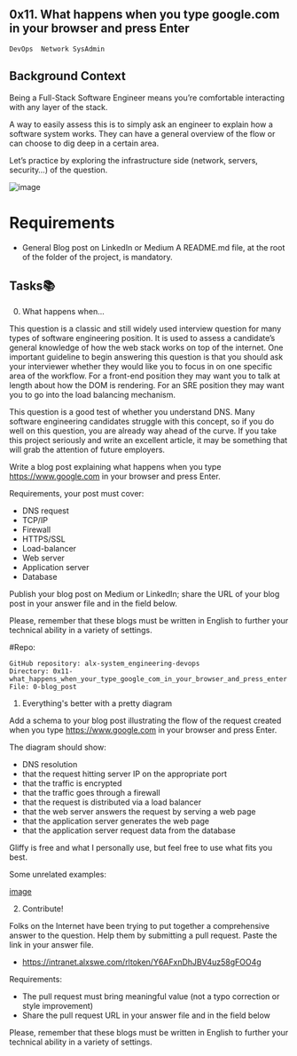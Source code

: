 ## 0x11. What happens when you type google.com in your browser and press Enter
	DevOps	Network	SysAdmin

## Background Context

Being a Full-Stack Software Engineer means you’re comfortable interacting with any layer of the stack.

A way to easily assess this is to simply ask an engineer to explain how a software system works. They can have a general overview of the flow or can choose to dig deep in a certain area.

Let’s practice by exploring the infrastructure side (network, servers, security…) of the question.

![image](https://s3.amazonaws.com/intranet-projects-files/holbertonschool-sysadmin_devops/298/aJPw3mw.jpg)

# Requirements
+ General
	Blog post on LinkedIn or Medium 
	A README.md file, at the root of the folder of the project, is mandatory.

## Tasks:books:
0. What happens when...

This question is a classic and still widely used interview question for many types of software engineering position. It is used to assess a candidate’s general knowledge of how the web stack works on top of the internet. One important guideline to begin answering this question is that you should ask your interviewer whether they would like you to focus in on one specific area of the workflow. For a front-end position they may want you to talk at length about how the DOM is rendering. For an SRE position they may want you to go into the load balancing mechanism.

This question is a good test of whether you understand DNS. Many software engineering candidates struggle with this concept, so if you do well on this question, you are already way ahead of the curve. If you take this project seriously and write an excellent article, it may be something that will grab the attention of future employers.

Write a blog post explaining what happens when you type https://www.google.com in your browser and press Enter.

Requirements, your post must cover:

+ DNS request
+ TCP/IP
+ Firewall
+ HTTPS/SSL
+ Load-balancer
+ Web server
+ Application server
+ Database

Publish your blog post on Medium or LinkedIn; share the URL of your blog post in your answer file and in the field below.

Please, remember that these blogs must be written in English to further your technical ability in a variety of settings.

#Repo:

	GitHub repository: alx-system_engineering-devops
	Directory: 0x11-what_happens_when_your_type_google_com_in_your_browser_and_press_enter
	File: 0-blog_post


1. Everything's better with a pretty diagram

Add a schema to your blog post illustrating the flow of the request created when you type https://www.google.com in your browser and press Enter.

The diagram should show:

+ DNS resolution
+ that the request hitting server IP on the appropriate port
+ that the traffic is encrypted
+ that the traffic goes through a firewall
+ that the request is distributed via a load balancer
+ that the web server answers the request by serving a web page
+ that the application server generates the web page
+ that the application server request data from the database


Gliffy is free and what I personally use, but feel free to use what fits you best.

Some unrelated examples:


[image](http://i.imgur.com/i9ivkdo.png)

2. Contribute!

Folks on the Internet have been trying to put together a comprehensive answer to the question. Help them by submitting a pull request. Paste the link in your answer file.

+ https://intranet.alxswe.com/rltoken/Y6AFxnDhJBV4uz58gFOO4g

Requirements:

+ The pull request must bring meaningful value (not a typo correction or style improvement)
+ Share the pull request URL in your answer file and in the field below

Please, remember that these blogs must be written in English to further your technical ability in a variety of settings.

